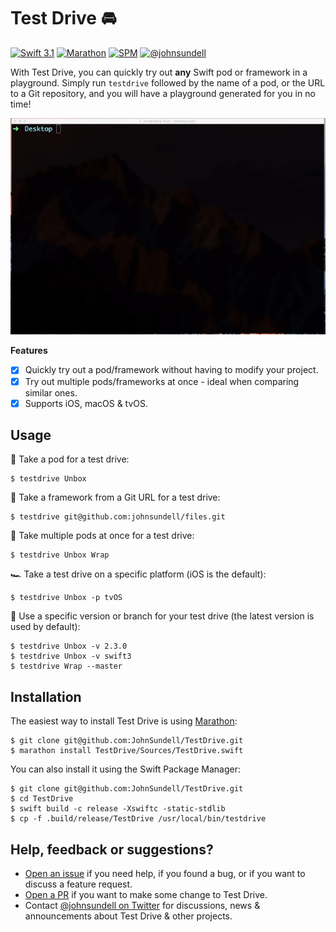 # Test Drive 🚘
[![Swift 3.1](https://img.shields.io/badge/swift-3.1-orange.svg?style=flat)](#)
[![Marathon](https://img.shields.io/badge/marathon-compatible-brightgreen.svg?style=flat)](https://github.com/johnsundell/marathon)
[![SPM](https://img.shields.io/badge/spm-compatible-brightgreen.svg?style=flat)](https://github.com/apple/swift-package-manager)
[![@johnsundell](https://img.shields.io/badge/contact-@johnsundell-blue.svg?style=flat)](https://twitter.com/johnsundell)

With Test Drive, you can quickly try out **any** Swift pod or framework in a playground. Simply run `testdrive` followed by the name of a pod, or the URL to a Git repository, and you will have a playground generated for you in no time!

<p align="center">
  <img src="TestDrive.gif"/>
</p>

**Features**

- [X] Quickly try out a pod/framework without having to modify your project.
- [X] Try out multiple pods/frameworks at once - ideal when comparing similar ones.
- [X] Supports iOS, macOS & tvOS.

## Usage

🚗  Take a pod for a test drive:
```
$ testdrive Unbox
```

🚙  Take a framework from a Git URL for a test drive:
```
$ testdrive git@github.com:johnsundell/files.git
```

🚕  Take multiple pods at once for a test drive:
```
$ testdrive Unbox Wrap
```

🏎  Take a test drive on a specific platform (iOS is the default):
```
$ testdrive Unbox -p tvOS
```

🚓  Use a specific version or branch for your test drive (the latest version is used by default):
```
$ testdrive Unbox -v 2.3.0
$ testdrive Unbox -v swift3
$ testdrive Wrap --master
```

## Installation

The easiest way to install Test Drive is using [Marathon](https://github.com/johnsundell/marathon):

```
$ git clone git@github.com:JohnSundell/TestDrive.git
$ marathon install TestDrive/Sources/TestDrive.swift
```

You can also install it using the Swift Package Manager:

```
$ git clone git@github.com:JohnSundell/TestDrive.git
$ cd TestDrive
$ swift build -c release -Xswiftc -static-stdlib
$ cp -f .build/release/TestDrive /usr/local/bin/testdrive
```

## Help, feedback or suggestions?

- [Open an issue](https://github.com/JohnSundell/TestDrive/issues/new) if you need help, if you found a bug, or if you want to discuss a feature request.
- [Open a PR](https://github.com/JohnSundell/TestDrive/pull/new/master) if you want to make some change to Test Drive.
- Contact [@johnsundell on Twitter](https://twitter.com/johnsundell) for discussions, news & announcements about Test Drive & other projects.
